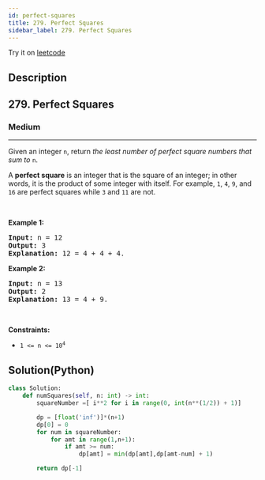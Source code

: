 ```yaml
---
id: perfect-squares
title: 279. Perfect Squares
sidebar_label: 279. Perfect Squares
---
```


Try it on <a href='https://leetcode.com/problems/perfect-squares'>leetcode</a>
## Description
<div class="description">
<h2>279. Perfect Squares</h2><h3>Medium</h3><hr><div><p>Given an integer <code>n</code>, return <em>the least number of perfect square numbers that sum to</em> <code>n</code>.</p>

<p>A <strong>perfect square</strong> is an integer that is the square of an integer; in other words, it is the product of some integer with itself. For example, <code>1</code>, <code>4</code>, <code>9</code>, and <code>16</code> are perfect squares while <code>3</code> and <code>11</code> are not.</p>

<p>&nbsp;</p>
<p><strong>Example 1:</strong></p>

<pre><strong>Input:</strong> n = 12
<strong>Output:</strong> 3
<strong>Explanation:</strong> 12 = 4 + 4 + 4.
</pre>

<p><strong>Example 2:</strong></p>

<pre><strong>Input:</strong> n = 13
<strong>Output:</strong> 2
<strong>Explanation:</strong> 13 = 4 + 9.
</pre>

<p>&nbsp;</p>
<p><strong>Constraints:</strong></p>

<ul>
	<li><code>1 &lt;= n &lt;= 10<sup>4</sup></code></li>
</ul>
</div>
</div>

## Solution(Python)
```Python
class Solution:
    def numSquares(self, n: int) -> int:
        squareNumber =[ i**2 for i in range(0, int(n**(1/2)) + 1)] 

        dp = [float('inf')]*(n+1)
        dp[0] = 0
        for num in squareNumber:
            for amt in range(1,n+1):
                if amt >= num:
                    dp[amt] = min(dp[amt],dp[amt-num] + 1)

        return dp[-1]

```